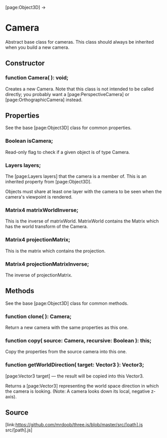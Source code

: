 [page:Object3D] →

# Camera

Abstract base class for cameras. This class should always be inherited when
you build a new camera.

## Constructor

###  function Camera( ): void;

Creates a new Camera. Note that this class is not intended to be called
directly; you probably want a [page:PerspectiveCamera] or
[page:OrthographicCamera] instead.

## Properties

See the base [page:Object3D] class for common properties.

###  Boolean isCamera;

Read-only flag to check if a given object is of type Camera.

###  Layers layers;

The [page:Layers layers] that the camera is a member of. This is an inherited
property from [page:Object3D].  
  
Objects must share at least one layer with the camera to be seen when the
camera's viewpoint is rendered.

###  Matrix4 matrixWorldInverse;

This is the inverse of matrixWorld. MatrixWorld contains the Matrix which has
the world transform of the Camera.

###  Matrix4 projectionMatrix;

This is the matrix which contains the projection.

###  Matrix4 projectionMatrixInverse;

The inverse of projectionMatrix.

## Methods

See the base [page:Object3D] class for common methods.

###  function clone( ): Camera;

Return a new camera with the same properties as this one.

###  function copy( source: Camera, recursive: Boolean ): this;

Copy the properties from the source camera into this one.

###  function getWorldDirection( target: Vector3 ): Vector3;

[page:Vector3 target] — the result will be copied into this Vector3.  
  
Returns a [page:Vector3] representing the world space direction in which the
camera is looking. (Note: A camera looks down its local, negative z-axis).  
  

## Source

[link:https://github.com/mrdoob/three.js/blob/master/src/[path].js
src/[path].js]

